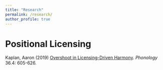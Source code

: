 ```yaml
---
title: "Research"
permalink: /research/
author_profile: true
---
```


# Positional Licensing

Kaplan, Aaron (2019) [Overshoot in Licensing-Driven Harmony](https://doi.org/10.1017/S0952675719000319). *Phonology* 36.4: 605-626.
